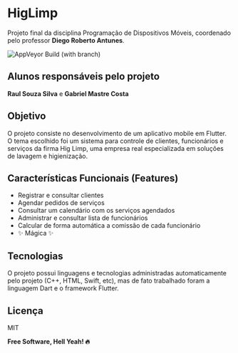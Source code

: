 # HigLimp

Projeto final da disciplina Programação de Dispositivos Móveis, coordenado pelo professor **Diego Roberto Antunes**.

![AppVeyor Build (with branch)](https://img.shields.io/appveyor/build/lilrau/HigLimp/main)

## Alunos responsáveis pelo projeto

**Raul Souza Silva** e **Gabriel Mastre Costa**

## Objetivo

O projeto consiste no desenvolvimento de um aplicativo mobile em Flutter. O tema escolhido foi um sistema para controle de clientes, funcionários e serviços da firma Hig Limp, uma empresa real especializada em soluções de lavagem e higienização.

## Características Funcionais (Features)

- Registrar e consultar clientes
- Agendar pedidos de serviços
- Consultar um calendário com os serviços agendados
- Administrar e consultar lista de funcionários
- Calcular de forma automática a comissão de cada funcionário
- ✨ Mágica ✨

## Tecnologias

O projeto possui linguagens e tecnologias administradas automaticamente pelo projeto (C++, HTML, Swift, etc), mas de fato trabalhado foram a linguagem Dart e o framework Flutter.

## Licença

MIT

**Free Software, Hell Yeah! 🔥**
